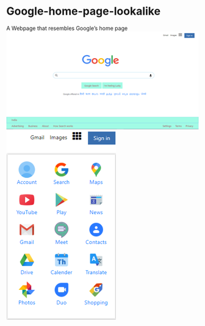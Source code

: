 # Google-home-page-lookalike
A Webpage that resembles Google’s home page
![Images](out1.png)
![Images](out2.png)
